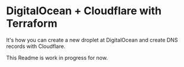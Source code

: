 # DigitalOcean + Cloudflare with Terraform

It's how you can create a new droplet at DigitalOcean and create DNS records with Cloudflare.

This Readme is work in progress for now.
